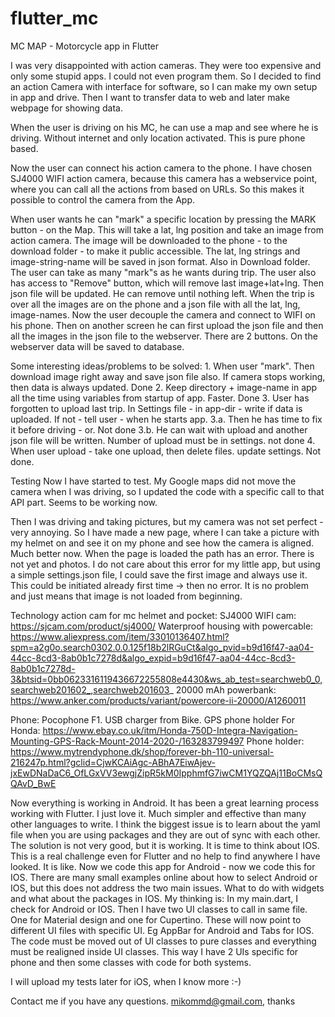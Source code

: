 # flutter_mc
MC MAP - Motorcycle app in Flutter

I was very disappointed with action cameras. They were too expensive and only some stupid apps. I could not even program them. 
So I decided to find an action Camera with interface for software, so I can make my own setup in app and drive. 
Then I want to transfer data to web and later make webpage for showing data. 

When the user is driving on his MC, he can use a map and see where he is driving. Without internet and only location activated. This is pure phone based. 

Now the user can connect his action camera to the phone. I have chosen SJ4000 WIFI action camera, because this camera has a webservice point, where you can call all the actions from based on URLs. So this makes it possible to control the camera from the App. 

When user wants he can "mark" a specific location by pressing the MARK button - on the Map. This will take a lat, lng position and take an image from action camera. 
The image will be downloaded to the phone - to the download folder - to make it public accessible. 
The lat, lng strings and image-string-name will be saved in json format. Also in Download folder.
The user can take as many "mark"s as he wants during trip.
The user also has access to "Remove" button, which will remove last image+lat+lng. Then json file will be updated. He can remove until nothing left. 
When the trip is over all the images are on the phone and a json file with all the lat, lng, image-names. 
Now the user decouple the camera and connect to WIFI on his phone. Then on another screen he can first upload the json file and then all the images in the json file to the webserver. There are 2 buttons. 
On the webserver data will be saved to database. 

Some interesting ideas/problems to be solved:
1.
When user "mark". Then download image right away and save json file also. If camera stops working, then data is always updated. Done
2. 
Keep directory + image-name in app all the time using variables from startup of app. Faster. Done
3. 
User has forgotten to upload last trip. In Settings file - in app-dir - write if data is uploaded. If not - tell user - when he starts app. 
3.a. Then he has time to fix it before driving - or. Not done
3.b. He can wait with upload and another json file will be written. Number of upload must be in settings. not done
4.
When user upload - take one upload, then delete files. update settings. Not done. 

Testing
Now I have started to test. My Google maps did not move the camera when I was driving, so I updated the code with a specific call to that API part. 
Seems to be working now. 

Then I was driving and taking pictures, but my camera was not set perfect - very annoying. 
So I have made a new page, where I can take a picture with my helmet on and see it on my phone and see how the camera is aligned. Much better now.
When the page is loaded the path has an error. There is not yet and photos. I do not care about this error for my little app, but using a simple settings.json file, I could save the first image and always use it. This could be initiated already first time -> then no error. It is no problem and just means that image is not loaded from beginning. 

Technology action cam for mc helmet and pocket:
SJ4000 WIFI cam: https://sjcam.com/product/sj4000/
Waterproof housing with powercable: https://www.aliexpress.com/item/33010136407.html?spm=a2g0o.search0302.0.0.125f18b2lRGuCt&algo_pvid=b9d16f47-aa04-44cc-8cd3-8ab0b1c7278d&algo_expid=b9d16f47-aa04-44cc-8cd3-8ab0b1c7278d-3&btsid=0bb0623316119436672255808e4430&ws_ab_test=searchweb0_0,searchweb201602_,searchweb201603_
20000 mAh powerbank: https://www.anker.com/products/variant/powercore-ii-20000/A1260011

Phone: 
Pocophone F1. 
USB charger from Bike. 
GPS phone holder For Honda: https://www.ebay.co.uk/itm/Honda-750D-Integra-Navigation-Mounting-GPS-Rack-Mount-2014-2020-/163283799497
Phone holder: https://www.mytrendyphone.dk/shop/forever-bh-110-universal-216247p.html?gclid=CjwKCAiAgc-ABhA7EiwAjev-jxEwDNaDaC6_OfLGxVV3ewgjZipR5kM0IpphmfG7iwCM1YQZQAj11BoCMsQQAvD_BwE

Now everything is working in Android. It has been a great learning process working with Flutter. I just love it. Much simpler and effective than many other languages to write. I think the biggest issue is to learn about the yaml file when you are using packages and they are out of sync with each other. The solution is not very good, but it is working. 
It is time to think about IOS. This is a real challenge even for Flutter and no help to find anywhere I have looked. It is like. Now we code this app for Android - now we code this for IOS. There are many small examples online about how to select Android or IOS, but this does not address the two main issues. What to do with widgets and what about the packages in IOS. 
My thinking is: 
In my main.dart, I check for Android or IOS. Then I have two UI classes to call in same file. One for Material design and one for Cupertino. 
These will now point to different UI files with specific UI. Eg AppBar for Android and Tabs for IOS. 
The code must be moved out of UI classes to pure classes and everything must be realigned inside UI classes. 
This way I have 2 UIs specific for phone and then some classes with code for both systems. 

I will upload my tests later for iOS, when I know more :-)

Contact me if you have any questions. mikommd@gmail.com, thanks
